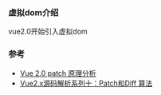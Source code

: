 ### 虚拟dom介绍
vue2.0开始引入虚拟dom

### 参考
- [Vue 2.0 patch 原理分析](https://www.jianshu.com/p/550c553143ef)
- [Vue2.x源码解析系列十：Patch和Diff 算法](https://github.com/lihongxun945/myblog/issues/33)

